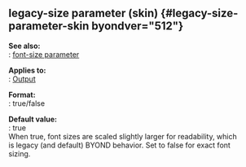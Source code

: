 ## legacy-size parameter (skin) {#legacy-size-parameter-skin byondver="512"}    
**See also:**    
:   [font-size parameter](/%7Bskin%7D/param/font-size)    
<!-- -->    
**Applies to:**    
:   [Output](/%7Bskin%7D/control/output)    
<!-- -->    
**Format:**    
:   true/false    
<!-- -->    
**Default value:**    
:   true    
When true, font sizes are scaled slightly larger for readability, which    
is legacy (and default) BYOND behavior. Set to false for exact font    
sizing.  